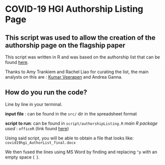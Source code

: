 # COVID-19 HGI Authorship Listing Page 

## This script was used to allow the creation of the authorship page on the flagship paper

This script was written in R and was based on the authorship list that can be found [here](https://docs.google.com/spreadsheets/d/1cp9pFeFUxXz5WMjRFv4X-AM1Hlc0iXYJa1rorSSj2Dc/edit#gid=0).

Thanks to Amy Trankiem and Rachel Liao for curating the list, the main analysts on this are : [Kumar Veerapen](mailto:veerapen@broadinstitute.org) and Andrea Ganna.

## How do you run the code?

Line by line in your terminal. 

**input file** : can be found in the `src/` dir in the spreadsheet format

**script to run**: can be found in `script/authorshipListing.R`
_main R package used_ : `officeR` (link found [here](https://davidgohel.github.io/officer/))

Using said script, you will be able to obtain a file that looks like: 
`covid19hgi_AuthorList_final.docx`

We then fused the lines using MS Word by finding and replacing `^p` with an empty space (` `). 
